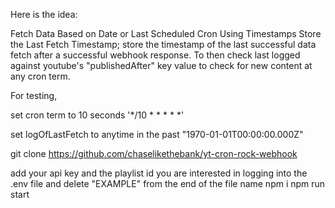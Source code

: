 Here is the idea: 

Fetch Data Based on Date or Last Scheduled Cron
Using Timestamps
Store the Last Fetch Timestamp; store the timestamp of the last successful data fetch after a successful webhook response.
To then check last logged against youtube's "publishedAfter" key value to check for new content at any cron term. 

For testing, 

set cron term to 10 seconds
'*/10 * * * * *'

set logOfLastFetch to anytime in the past
"1970-01-01T00:00:00.000Z"

git clone https://github.com/chaselikethebank/yt-cron-rock-webhook

add your api key and the playlist id you are interested in logging into the .env file and delete "EXAMPLE" from the end of the file name
npm i
npm run start